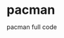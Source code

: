 # pacman
pacman full code
<head>
    <title>ninjaman</title>
    <style type="text/css">
    *{
        margin:0;
        padding:0;
    }
    #bigpic{
        visibility: hidden;
    }
    #nub{
        height:50px;
        width:50px;
        position: absolute;
        top :600px;
        left :720px;
    }
    #ninjaman{
        height:40px;
        width:40px;
        display: inline-block;
        background-image:url('images/ninja.gif');
        background-size: contain;
        position:absolute;
        top:40px;
        left:40px

    }
    #ghost{
        height:40px;
        width:40px;
        display: inline-block;
        background-image:url('images/bluey.gif');
        background-size: contain;
        position:absolute;
        top:40px;
        left:720px 
    }
    #heart{
        height:40px;
        width:40px;
        display: inline-block;
        background-image:url('images/heart.png');
        top:720px;
        left:720px
    }
    .sushi{
        height:40px;
        width:40px;
        display: inline-block;
        background-image: url('images/sushi.png');
        background-color: black;
        background-size:contain;
    }
    .wall{
        height:40px;
        width:40px;
        display: inline-block;
        background-color: blue;
    }
    .blank{
        height:40px;
        width:40px;
        display: inline-block;
        background-color: black;
    }
    .onigiri{
        height:40px;
        width:40px;
        display: inline-block;
        background-image: url('images/onigiri.png');
        background-color: black;
        background-size:contain;
    }

    </style>
</head>
<body >
    <div id='world'>
        
    </div>
<script type="text/javascript">
var lives=3;
var score=0;
var z;
var world = [[],[]];
function getRndInteger(min, max) {
  var z=Math.floor(Math.random() * (max - min)) + min;
  for(var i=0;i<1;i++){
      if(z==1){
        z=Math.floor(Math.random() * (max - min)) + min;
      }
  }
  return z
}
for(var i=0;i<15;i++){
    world[i]=[]
    for(var j=0;j<20;j++){
        if(i==0||j==0||i==14||j==19){
            world[i][j]=1;
        }
        else
       
        world[i][j]=getRndInteger(0,4);
        
    }
}
world[1][1]=2
var worldDict={
 0:'blank',
 1:'wall',
 2:'sushi',
 3:'onigiri'
};

function drawWorld(){
    output="";
    for(var row=0;row<world.length;row++){
        output+="<div class='row'>"
        for(var x=0;x<world[row].length;x++){
            output+="<div class ='"+worldDict[world[row][x]]+"'></div>"
        }
        output+="</div>"
    }
    document.getElementById('world').innerHTML=output;
}

drawWorld();
var ninjaman={
    x:1,
    y:1
}
var ghost={
    x:19,
    y:1
}
function drawGhost(){
    document.getElementById('ghost').style.top=
    ghost.y*40 +'px'
    document.getElementById('ghost').style.left=
    ghost.x*40 +'px'

}
function drawNinjaMan(){
    document.getElementById('ninjaman').style.top=
    ninjaman.y*40 +'px'
    document.getElementById('ninjaman').style.left=
    ninjaman.x*40 +'px'

}
function move(){
document.onkeydown=function(e){

    if(e.keyCode==65){
        if(world[ninjaman.y][ninjaman.x-1]!=1){
            if(world[ninjaman.y][ninjaman.x-1]==2){
            score+=10;
            }
            else if(world[ninjaman.y][ninjaman.x-1]==3){
                score+=5;
            }
        ninjaman.x--;
        }
    }
    if(e.keyCode==68){
        if(world[ninjaman.y][ninjaman.x+1]!=1){
            if(world[ninjaman.y][ninjaman.x+1]==2){
            score+=10;
            }
            else if(world[ninjaman.y][ninjaman.x+1]==3){
                score+=5;
            }
        ninjaman.x++;
        }
    }
    if(e.keyCode==83){
        if(world[ninjaman.y+1][ninjaman.x]!=1){
            if(world[ninjaman.y+1][ninjaman.x]==2){
            score+=10;
            }
            else if(world[ninjaman.y+1][ninjaman.x]==3){
                score+=5;
            }
        ninjaman.y++;
        }
    }
    if(e.keyCode==87){
        if(world[ninjaman.y-1][ninjaman.x]!=1){
            if(world[ninjaman.y-1][ninjaman.x]==2){
            score+=10;
            }
            else if(world[ninjaman.y-1][ninjaman.x]==3){
                score+=5;
            }
        ninjaman.y--
        }
    }
  
    world[ninjaman.y][ninjaman.x]=0;
    drawWorld();
    drawNinjaMan();
   
}
}
function refresh(){
    ninjaman.x=1;
    ninjaman.y=1;
    ghost.x=19;
    ghost.y=1;
}
   

move();
function iswin(){
    var iswin=0;
    for(var row=0;row<world.length;row++){
        for(var x=0;x<world[row].length;x++){
            if(world[row][x]==2||world[row][x]==3){
                iswin++;
            }
        }
        
    }
    if(iswin==0){
        alert("you have won.")
        document.getElementById('bigpic').style.visibility='visible';
        return true;
    }
  
}
var intervalID = window.setInterval(myCallback, 750);

function myCallback() {
     if(ninjaman.x>ghost.x){
        if(world[ghost.y][ghost.x+1]!=1)
       ghost.x++
    }
    else if(ninjaman.x<ghost.x){
        if(world[ghost.y][ghost.x-1]!=1)
        ghost.x--
    }
    if(ninjaman.y>ghost.y){
        if(world[ghost.y+1][ghost.x]!=1)
        ghost.y++
    }
    else if(ninjaman.y<ghost.y){
        if(world[ghost.y-1][ghost.x]!=1)
        ghost.y--
    }
    drawGhost();
    document.getElementById("myText").innerHTML = score;
    document.getElementById("myhearts").innerHTML=lives;
    if((ghost.x==ninjaman.x)&&(ghost.y==ninjaman.y)){
        lives--;
        refresh();
    }
    
    if(lives==0){
        alert("gameover you have lost all your lives :( Refresh to restart.");
        window.clearInterval(intervalID);
    }
    if(iswin()){
        window.clearInterval(intervalID);
    }
    drawNinjaMan();
}

</script>
<div id='ninjaman'></div>
<div id='ghost'></div>
<div id='heart'></div>
<h1>The score is: <span id="myText"></span></h1>
<h1>you have <span id="myhearts"></span> left</h1>
<FORM>
    <INPUT id='nub' TYPE="button" onClick="history.go(0)" VALUE="Refresh">
    </FORM>

    <div id='bigpic' > 
        <img src="images/won.png" alt="alternatetext">
    </div>
</body>

